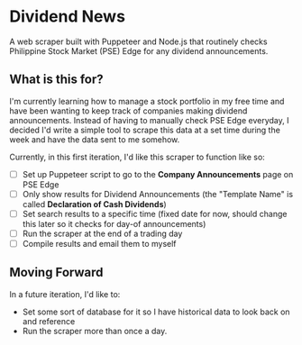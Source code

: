 # Dividend News
A web scraper built with Puppeteer and Node.js that routinely checks Philippine Stock Market (PSE) Edge for any dividend announcements.

## What is this for?
I'm currently learning how to manage a stock portfolio in my free time and have been wanting to keep track of companies making dividend announcements. Instead of having to manually check PSE Edge everyday, I decided I'd write a simple tool to scrape this data at a set time during the week and have the data sent to me somehow.

Currently, in this first iteration, I'd like this scraper to function like so:
- [ ] Set up Puppeteer script to go to the **Company Announcements** page on PSE Edge
- [ ] Only show results for Dividend Announcements (the "Template Name" is called **Declaration of Cash Dividends**)
- [ ] Set search results to a specific time (fixed date for now, should change this later so it checks for day-of announcements)
- [ ] Run the scraper at the end of a trading day
- [ ] Compile results and email them to myself

## Moving Forward
In a future iteration, I'd like to:
- Set some sort of database for it so I have historical data to look back on and reference
- Run the scraper more than once a day.